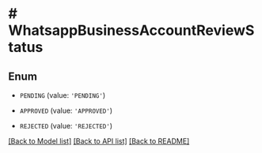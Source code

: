 # # WhatsappBusinessAccountReviewStatus

## Enum


* `PENDING` (value: `'PENDING'`)

* `APPROVED` (value: `'APPROVED'`)

* `REJECTED` (value: `'REJECTED'`)


[[Back to Model list]](../../README.md#models) [[Back to API list]](../../README.md#endpoints) [[Back to README]](../../README.md)
